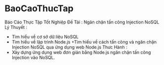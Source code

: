 # BaoCaoThucTap
Báo Cáo Thực Tập Tốt Nghiệp
Đề Tài : Ngăn chặn tấn công Injection NoSQL
Lý Thuyết : 
+ Tìm hiểu về cơ sở dữ liệu NoSQL
+ Tìm hiểu về lập trình Node.js
+Tìm hiểu về cách tấn công và ngăn chặn Injection NoSQL qua ứng dụng web Node.js
Thưc Hành :
+ Xây dựng ứng dụng web đơn giản bằng Node.js ngăn chặn tấn công Injection vào NoSQL.